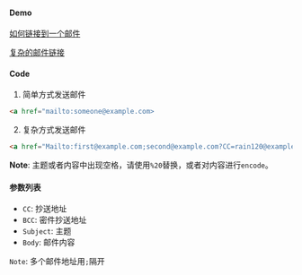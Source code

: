 #### Demo

[如何链接到一个邮件](https://www.runoob.com/try/try.php?filename=tryhtml_link_mailto)

[复杂的邮件链接](https://www.runoob.com/try/try.php?filename=tryhtml_link_mailto2)

#### Code

1. 简单方式发送邮件

```html
<a href="mailto:someone@example.com>
```

2. 复杂方式发送邮件

```html
<a href="Mailto:first@example.com;second@example.com?CC=rain120@example.com&rainy@example.com&Subject=Hello&Body=What%20the%20hell?">Send Email to Me</a>
```

**Note**: 主题或者内容中出现空格，请使用`%20`替换，或者对内容进行`encode`。

#### 参数列表

- `CC`: 抄送地址
- `BCC`: 密件抄送地址
- `Subject`: 主题
- `Body`: 邮件内容

`Note`:  多个邮件地址用`;`隔开